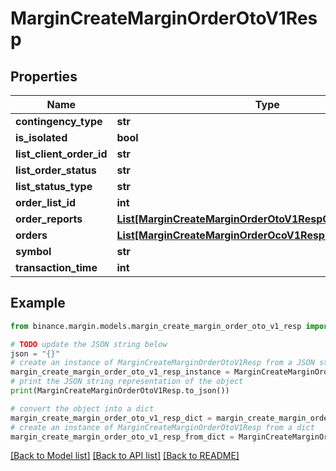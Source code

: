 # MarginCreateMarginOrderOtoV1Resp


## Properties

Name | Type | Description | Notes
------------ | ------------- | ------------- | -------------
**contingency_type** | **str** |  | [optional] 
**is_isolated** | **bool** |  | [optional] 
**list_client_order_id** | **str** |  | [optional] 
**list_order_status** | **str** |  | [optional] 
**list_status_type** | **str** |  | [optional] 
**order_list_id** | **int** |  | [optional] 
**order_reports** | [**List[MarginCreateMarginOrderOtoV1RespOrderReportsInner]**](MarginCreateMarginOrderOtoV1RespOrderReportsInner.md) |  | [optional] 
**orders** | [**List[MarginCreateMarginOrderOcoV1RespOrdersInner]**](MarginCreateMarginOrderOcoV1RespOrdersInner.md) |  | [optional] 
**symbol** | **str** |  | [optional] 
**transaction_time** | **int** |  | [optional] 

## Example

```python
from binance.margin.models.margin_create_margin_order_oto_v1_resp import MarginCreateMarginOrderOtoV1Resp

# TODO update the JSON string below
json = "{}"
# create an instance of MarginCreateMarginOrderOtoV1Resp from a JSON string
margin_create_margin_order_oto_v1_resp_instance = MarginCreateMarginOrderOtoV1Resp.from_json(json)
# print the JSON string representation of the object
print(MarginCreateMarginOrderOtoV1Resp.to_json())

# convert the object into a dict
margin_create_margin_order_oto_v1_resp_dict = margin_create_margin_order_oto_v1_resp_instance.to_dict()
# create an instance of MarginCreateMarginOrderOtoV1Resp from a dict
margin_create_margin_order_oto_v1_resp_from_dict = MarginCreateMarginOrderOtoV1Resp.from_dict(margin_create_margin_order_oto_v1_resp_dict)
```
[[Back to Model list]](../README.md#documentation-for-models) [[Back to API list]](../README.md#documentation-for-api-endpoints) [[Back to README]](../README.md)


